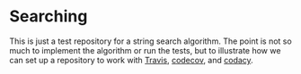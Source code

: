 # Searching

This is just a test repository for a string search algorithm. The point is not so much to implement the algorithm or run the tests, but to illustrate how we can set up a repository to work with [Travis](https://travis-ci.org), [codecov](https://codecov.io/gh), and [codacy](https://www.codacy.com).
